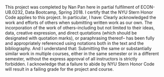 This project was completed by Nan Pan here in partial fulfilment of ECON-UB.0232, Data Bootcamp, Spring 2018. I certify that the NYU Stern Honor Code applies to this project.
In particular, I have: Clearly acknowledged the work and efforts of others when submitting written work as our own. The incorporation of the work of others–including but not limited to their ideas, data, creative
expression, and direct quotations (which should be designated with quotation marks), or paraphrasing thereof– has been fully and appropriately referenced using notations both in the text
and the bibliography. And I understand that: Submitting the same or substantially similar work in multiple courses, either in the same semester
or in a different semester, without the express approval of all instructors is strictly forbidden. I acknowledge that a failure to abide by NYU Stern Honor Code will result in a failing grade for
the project and course.
